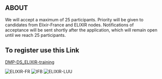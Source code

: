 ## ABOUT

We will accept a maximum of 25 participants. Priority will be given to candidates from Elixir-France and ELIXIR nodes. Notifications of acceptance will be sent shortly after the application, which will remain open until we reach 25 participants.

## To register use this Link 
[DMP-DS_ELIXIR-training](https://frama.link/DMP-DS_ELIXIR-training)




![ELIXIR-FR](https://ifb-elixirfr.github.io/ELIXIR-DMP-DS-training/elixir_fr_2.jpg) ![IFB](https://ifb-elixirfr.github.io/ReproHackathon/logo-ifb.png) ![ELIXIR-LU](https://ifb-elixirfr.github.io/ELIXIR-DMP-DS-training/elixir-luxembourg-logo-1.jpg)U
